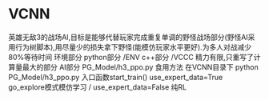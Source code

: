 # VCNN
英雄无敌3的战场AI,目标是能够代替玩家完成重复单调的野怪战场部分(野怪AI采用行为树脚本),用尽量少的损失拿下野怪(能模仿玩家水平更好).为多人对战减少80%等待时间
环境部分 python部分 /ENV 
        c++部分 /VCCC 精力有限,只重写了计算量最大的部分
AI部分 PG_Model/h3_ppo.py
食用方法 在VCNN目录下 python PG_Model/h3_ppo.py 入口函数start_train() use_expert_data=True go_explore模式模仿学习 / use_expert_data=False 纯RL
